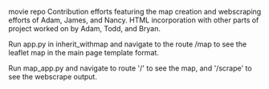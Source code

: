 movie repo
Contribution efforts featuring the map creation and webscraping efforts of Adam, James, and Nancy. HTML incorporation with other parts of project worked on by Adam, Todd, and Bryan.

Run app.py in inherit_withmap and navigate to the route /map to see the leaflet map in the main page template format.

Run map_app.py and navigate to route '/' to see the map, and '/scrape' to see the webscrape output.
